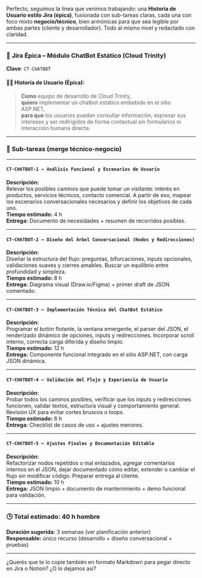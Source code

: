 Perfecto, seguimos la línea que venimos trabajando: una **Historia de Usuario estilo Jira (épica)**, fusionada con sub-tareas claras, cada una con foco mixto **negocio/técnico**, bien armónicas para que sea legible por ambas partes (cliente y desarrollador). Todo al mismo nivel y redactado con claridad.

----------

### 🧩 **Jira Épica – Módulo ChatBot Estático (Cloud Trinity)**

**Clave**: `CT-CHATBOT`

#### 🧑‍💻 Historia de Usuario (Épica):

> **Como** equipo de desarrollo de Cloud Trinity,  
> **quiero** implementar un chatbot estático embebido en el sitio ASP.NET,  
> **para que** los usuarios puedan consultar información, expresar sus intereses y ser redirigidos de forma contextual sin formularios ni interacción humana directa.

----------

### 🧱 Sub-tareas (merge técnico-negocio)

----------

#### `CT-CHATBOT-1 – Análisis Funcional y Escenarios de Usuario`

**Descripción:**  
Relevar los posibles caminos que puede tomar un visitante: interés en productos, servicios técnicos, contacto comercial. A partir de eso, mapear los escenarios conversacionales necesarios y definir los objetivos de cada uno.  
**Tiempo estimado:** 4 h  
**Entrega:** Documento de necesidades + resumen de recorridos posibles.

----------

#### `CT-CHATBOT-2 – Diseño del Árbol Conversacional (Nodos y Redirecciones)`

**Descripción:**  
Diseñar la estructura del flujo: preguntas, bifurcaciones, inputs opcionales, validaciones suaves y cierres amables. Buscar un equilibrio entre profundidad y simpleza.  
**Tiempo estimado:** 8 h  
**Entrega:** Diagrama visual (Draw.io/Figma) + primer draft de JSON comentado.

----------

#### `CT-CHATBOT-3 – Implementación Técnica del ChatBot Estático`

**Descripción:**  
Programar el botón flotante, la ventana emergente, el parser del JSON, el renderizado dinámico de opciones, inputs y redirecciones. Incorporar scroll interno, correcta carga diferida y diseño limpio.  
**Tiempo estimado:** 12 h  
**Entrega:** Componente funcional integrado en el sitio ASP.NET, con carga JSON dinámica.

----------

#### `CT-CHATBOT-4 – Validación del Flujo y Experiencia de Usuario`

**Descripción:**  
Probar todos los caminos posibles, verificar que los inputs y redirecciones funcionen, validar textos, estructura visual y comportamiento general. Revisión UX para evitar cortes bruscos o loops.  
**Tiempo estimado:** 6 h  
**Entrega:** Checklist de casos de uso + ajustes menores.

----------

#### `CT-CHATBOT-5 – Ajustes Finales y Documentación Editable`

**Descripción:**  
Refactorizar nodos repetidos o mal enlazados, agregar comentarios internos en el JSON, dejar documentado cómo editar, extender o cambiar el flujo sin modificar código. Preparar entrega al cliente.  
**Tiempo estimado:** 10 h  
**Entrega:** JSON limpio + documento de mantenimiento + demo funcional para validación.

----------

### 🕒 Total estimado: 40 h hombre

**Duración sugerida:** 3 semanas (ver planificación anterior)  
**Responsable:** único recurso (desarrollo + diseño conversacional + pruebas)

----------

¿Querés que te lo copie también en formato Markdown para pegar directo en Jira o Notion? ¿O lo dejamos así?
<!--stackedit_data:
eyJoaXN0b3J5IjpbLTEzMzk3ODk0NzJdfQ==
-->